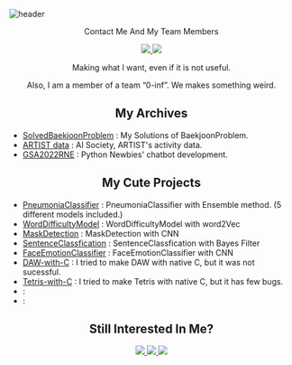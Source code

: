 ![header](https://capsule-render.vercel.app/api?type=waving&color=BFF4FF&height=300&section=header&text=FlyingChihwahwa&fontSize=40&animation=fadeIn&fontAlignY=38&desc=What%20Should%20I%20do?&descAlignY=60&descAlign=50)
<p align='center'> Contact Me And My Team Members </p>
<p align='center'>
  <a href="mailto:buttermorpho11@gmail.com">
    <img src="https://img.shields.io/badge/EMail%20-%23BFF4FF.svg?&style=for-the-badge&&logoColor=white"/>
  </a>
  <a href="https://github.com/0-inf">
    <img src="https://img.shields.io/badge/ZERO%20TO%20INF%20-%23000000.svg?&style=for-the-badge&&logoColor=white"/>
  </a>
</p>
<p align='center'>
Making what I want, even if it is not useful.
</p>
<p align='center'>
Also, I am a member of a team “0-inf”. We makes something weird.
</p>
<div class="portfolio">
  <h2 align='center'>My Archives</h1>
  <ul>
    <li><a href="https://github.com/LucaWinds/SolvedBaekjoonProblem">SolvedBaekjoonProblem</a> : My Solutions of BaekjoonProblem.</li>
    <li><a href="https://github.com/LucaWinds/ARTIST_AISociety_activity_data">ARTIST data</a> : AI Society, ARTIST's activity data.</li>
    <li><a href="https://github.com/LucaWinds/GSA2022RNE">GSA2022RNE</a> : Python Newbies' chatbot development.</li>
  </ul>
  <h2 align='center'>My Cute Projects</h1>
  <ul>
    <li><a href="https://github.com/LucaWinds/PneumoniaClassifier">PneumoniaClassifier</a> : PneumoniaClassifier with Ensemble method. (5 different models included.)</li>
    <li><a href="https://github.com/LucaWinds/WordDifficultyModel">WordDifficultyModel</a> : WordDifficultyModel with word2Vec</li>
    <li><a href="https://github.com/LucaWinds/Project_MaskDetection">MaskDetection</a> : MaskDetection with CNN</li>
    <li><a href="https://github.com/LucaWinds/SentenceClassfication-using-Bayes-Fillter">SentenceClassfication</a> : SentenceClassfication with Bayes Filter</li>
    <li><a href="https://github.com/LucaWinds/FaceEmotionClassifier">FaceEmotionClassifier</a> : FaceEmotionClassifier with CNN</li>
    <li><a href="https://github.com/LucaWinds/DAW-with-C">DAW-with-C</a> : I tried to make DAW with native C, but it was not sucessful.</li>
    <li><a href="https://github.com/LucaWinds/Tetris-With-C">Tetris-with-C</a> : I tried to make Tetris with native C, but it has few bugs.</li>
    <li><a href=""></a>:</li>
    <li><a href=""></a>:</li>
  </ul>
</div>
<h2 align='center'>Still Interested In Me?</h2>
<p align='center'>
  <a href="https://www.soundcloud.com/sion823/">
    <img src="https://img.shields.io/badge/-SoundCloud-FF7F00?style=flat&logo=soundcloud&logoColor=white"/>
  </a>
  <a href="https://www.youtube.com/channel/UCfrfmPSPXdQ2koJJQLxCUOQ">
    <img src="https://img.shields.io/badge/-Youtube-FF0000?style=flat&logo=youtube&logoColor=white"/>
  </a>
  <a href="https://www.youtube.com/channel/UCcPxWb5CzTd8oYffY7EaaxQ">
    <img src="https://img.shields.io/badge/-Youtube-000000?style=flat&logo=youtube&logoColor=red"/>
  </a>
</p>
